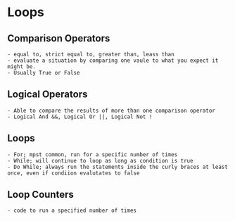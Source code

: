 # Loops

## Comparison Operators
    - equal to, strict equal to, greater than, leass than
    - evaluate a situation by comparing one vaule to what you expect it might be.
    - Usually True or False
## Logical Operators
    - Able to compare the results of more than one comparison operator
    - Logical And &&, Logical Or ||, Logical Not !
## Loops
    - For; mpst common, run for a specific number of times
    - While; will continue to loop as long as condition is true
    - Do While; always run the statements inside the curly braces at least once, even if condiion evalutates to false
## Loop Counters
    - code to run a specified number of times
